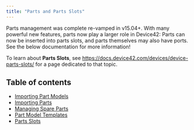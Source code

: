 ```yaml
---
title: "Parts and Parts Slots"
---
```


Parts management was complete re-vamped in v15.04+. With many powerful new features, parts now play a larger role in Device42: Parts can now be inserted into parts slots, and parts themselves may also have ports. See the below documentation for more information!

To learn about **Parts Slots**, see https://docs.device42.com/devices/device-parts-slots/ for a page dedicated to that topic.




## Table of contents

- [Importing Part Models](infrastructure-management/parts-and-parts-slots/importing-part-models.md)
- [Importing Parts](infrastructure-management/parts-and-parts-slots/importing-parts.md)
- [Managing Spare Parts](infrastructure-management/parts-and-parts-slots/managing-spare-parts.md)
- [Part Model Templates](infrastructure-management/parts-and-parts-slots/part-model-templates.md)
- [Parts Slots](infrastructure-management/parts-and-parts-slots/parts-slots.md)